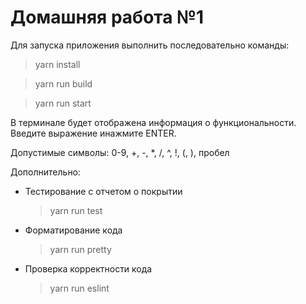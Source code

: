# Домашняя работа №1

Для запуска приложения выполнить последовательно команды:

> yarn install

> yarn run build

> yarn run start

В терминале будет отображена информация о функциональности.
Введите выражение инажмите ENTER.

Допустимые символы: 0-9, +, -, \*, /, ^, !, (, ), пробел

Дополнительно:

-   Тестирование с отчетом о покрытии

    > yarn run test

-   Форматирование кода

    > yarn run pretty

-   Проверка корректности кода
    > yarn run eslint
